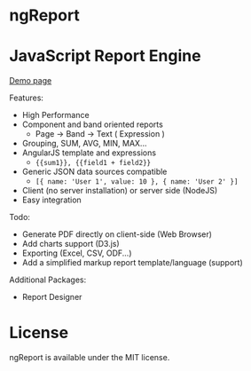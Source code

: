 # ngReport
JavaScript Report Engine
========================

[Demo page](https://katrid.github.io/ngReport/test/test.html)

Features:
* High Performance
* Component and band oriented reports
    * Page -> Band -> Text ( Expression )
* Grouping, SUM, AVG, MIN, MAX...
* AngularJS template and expressions
    * `{{sum1}}, {{field1 + field2}}`
* Generic JSON data sources compatible
    * `[{ name: 'User 1', value: 10 }, { name: 'User 2' }]`
* Client (no server installation) or server side (NodeJS)
* Easy integration

Todo:
* Generate PDF directly on client-side (Web Browser)
* Add charts support (D3.js)
* Exporting (Excel, CSV, ODF...)
* Add a simplified markup report template/language (support)

Additional Packages:
* Report Designer

# License
ngReport is available under the MIT license.
